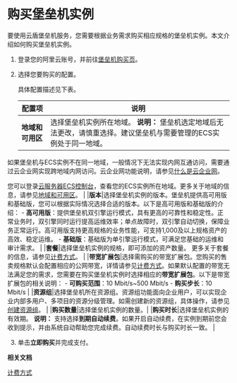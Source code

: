 # 购买堡垒机实例

要使用云盾堡垒机服务，您需要根据业务需求购买相应规格的堡垒机实例。本文介绍如何购买堡垒机实例。

1.  登录您的阿里云账号，并前往[堡垒机购买页](https://common-buy-intl.alibabacloud.com/?&commodityCode=bastionhost_std_public_intl)。

2.  选择您要购买的配置。

    具体配置描述见下表。

    |配置项|说明|
    |---|--|
    |**地域和可用区**|选择堡垒机实例所在地域。 **说明：** 堡垒机选定地域后无法更改，请慎重选择。建议堡垒机与需要管理的ECS实例处于同一地域。

如果堡垒机与ECS实例不在同一地域，一般情况下无法实现内网互通访问，需要通过云企业网实现跨地域内网访问。云企业网功能说明，请参见[什么是云企业网]()。

您可以登录[云服务器ECS控制台](https://ecs.console.aliyun.com)，查看您的ECS实例所在地域。更多关于地域的信息，请参见[地域和可用区]()。 |
    |**版本**|选择堡垒机实例的版本。堡垒机提供高可用版和基础版，您可以根据实际情况选择合适的版本。以下是高可用版和基础版的介绍：    -   **高可用版**：提供堡垒机双引擎运行模式，具有更高的可靠性和稳定性。正常业务时，双引擎同时运行提高运维效率；单点故障时，双引擎自动切换，保障业务正常运行。高可用版支持更高规格的业务性能，可支持1,000及以上规格资产的高效、稳定运维。
    -   **基础版**：基础版为单引擎运行模式，可满足您基础的运维和审计需求。 |
    |**套餐**|选择堡垒机实例的规格，即可添加的资产数量。 更多关于套餐的信息，请参见[计费方式](/intl.zh-CN/产品计费/计费方式.md)。 |
    |**带宽扩展包**|选择需购买的带宽扩展包。您购买的售卖规格默认会配置相应的公网带宽，详情请参见[计费方式](/intl.zh-CN/产品计费/计费方式.md)。如果默认配置的带宽无法满足您的需求，您需要在购买堡垒机实例时选择相应的**带宽扩展包**。以下是带宽扩展包的相关说明：    -   **可购买范围**：10 Mbit/s~500 Mbit/s
    -   **购买步长**：10 Mbit/s |
    |**资源组**|选择堡垒机所在资源组。资源组功能面向企业用户，可以实现企业内部多用户、多项目的资源分级管理。如需创建新的资源组，具体操作，请参见[创建资源组]()。 |
    |**购买数量**|选择堡垒机实例的数量。|
    |**购买时长**|选择堡垒机实例的有效期。 **说明：** 支持选择**到期自动续费**。如果开启自动续费，在实例到期前您会收到提示，并由系统自动帮助您完成续费。自动续费时长与购买时长一致。 |

3.  单击**立即购买**并完成支付。


**相关文档**  


[计费方式](/intl.zh-CN/产品计费/计费方式.md)

